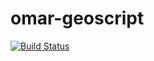 # omar-geoscript

[![Build Status](https://jenkins.radiantbluecloud.com/buildStatus/icon?job=omar-geoscript-dev)]()
